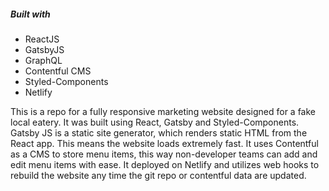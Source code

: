  ##### Built with

-   ReactJS
-   GatsbyJS
-   GraphQL
-   Contentful CMS
-   Styled-Components
-   Netlify

This is a repo for a fully responsive marketing website designed for a fake local eatery. It was built using React, Gatsby and Styled-Components. Gatsby JS is a static site generator, which renders static HTML from the React app. This means the website loads extremely fast. It uses Contentful as a CMS to store menu items, this way non-developer teams can add and edit menu items with ease. It deployed on Netlify and utilizes web hooks to rebuild the website any time the git repo or contentful data are updated.